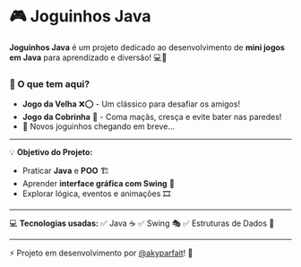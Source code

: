 # 🎮 Joguinhos Java

**Joguinhos Java** é um projeto dedicado ao desenvolvimento de **mini jogos em Java** para aprendizado e diversão! 💻🎲

### 🔹 O que tem aqui?
- **Jogo da Velha** ❌⭕ - Um clássico para desafiar os amigos!
- **Jogo da Cobrinha** 🐍 - Coma maçãs, cresça e evite bater nas paredes!
- 🚀 Novos joguinhos chegando em breve...

---
💡 **Objetivo do Projeto:**
- Praticar **Java** e **POO** 🏗️
- Aprender **interface gráfica com Swing** 🎨
- Explorar lógica, eventos e animações 🎞️

---
💻 **Tecnologias usadas:**
✅ Java ☕
✅ Swing 🎭
✅ Estruturas de Dados 🧩

---
⚡ Projeto em desenvolvimento por [@akyparfait](https://github.com/akyparfait)! 🚀


